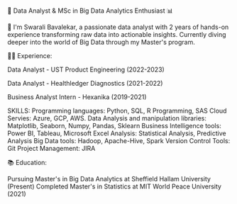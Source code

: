 🚀 Data Analyst & MSc in Big Data Analytics Enthusiast 📊

👋 I'm Swarali Bavalekar, a passionate data analyst with 2 years of hands-on experience transforming raw data into actionable insights. Currently diving deeper into the world of Big Data through my Master's program.

👨‍💻 Experience:

Data Analyst - UST Product Engineering (2022-2023)

Data Analyst - Healthledger Diagnostics (2021-2022)

Business Analyst Intern - Hexanika (2019-2021)

SKILLS:
Programming languages: Python, SQL, R Programming, SAS
Cloud Servies: Azure, GCP, AWS.
Data Analysis and manipulation libraries: Matplotlib, Seaborn, Numpy, Pandas, Sklearn
Business Intelligence tools: Power BI, Tableau, Microsoft Excel
Analysis: Statistical Analysis, Predictive Analysis
Big Data tools: Hadoop, Apache-Hive, Spark
Version Control Tools: Git
Project Management: JIRA

📚 Education:

Pursuing Master's in Big Data Analytics at Sheffield Hallam University (Present)
Completed Master's in Statistics at MIT World Peace University (2021)





